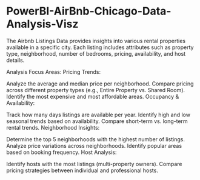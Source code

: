 # PowerBI-AirBnb-Chicago-Data-Analysis-Visz
The Airbnb Listings Data provides insights into various rental properties available in a specific city. Each listing includes attributes such as property type, neighborhood, number of bedrooms, pricing, availability, and host details.

Analysis Focus Areas:
Pricing Trends:

Analyze the average and median price per neighborhood.
Compare pricing across different property types (e.g., Entire Property vs. Shared Room).
Identify the most expensive and most affordable areas.
Occupancy & Availability:

Track how many days listings are available per year.
Identify high and low seasonal trends based on availability.
Compare short-term vs. long-term rental trends.
Neighborhood Insights:

Determine the top 5 neighborhoods with the highest number of listings.
Analyze price variations across neighborhoods.
Identify popular areas based on booking frequency.
Host Analysis:

Identify hosts with the most listings (multi-property owners).
Compare pricing strategies between individual and professional hosts.
